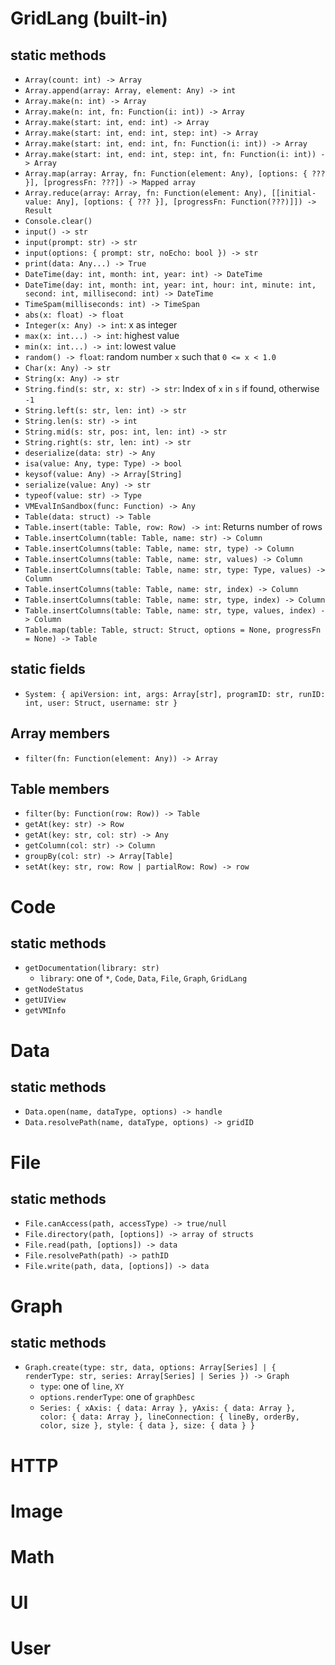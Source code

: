 # GridLang (built-in)
## static methods
- `Array(count: int) -> Array`
- `Array.append(array: Array, element: Any) -> int`
- `Array.make(n: int) -> Array`
- `Array.make(n: int, fn: Function(i: int)) -> Array`
- `Array.make(start: int, end: int) -> Array`
- `Array.make(start: int, end: int, step: int) -> Array`
- `Array.make(start: int, end: int, fn: Function(i: int)) -> Array`
- `Array.make(start: int, end: int, step: int, fn: Function(i: int)) -> Array`
- `Array.map(array: Array, fn: Function(element: Any), [options: { ??? }], [progressFn: ???]) -> Mapped array`
- `Array.reduce(array: Array, fn: Function(element: Any), [[initial-value: Any], [options: { ??? }], [progressFn: Function(???)]]) -> Result`
- `Console.clear()`
- `input() -> str`
- `input(prompt: str) -> str`
- `input(options: { prompt: str, noEcho: bool }) -> str`
- `print(data: Any...) -> True`
- `DateTime(day: int, month: int, year: int) -> DateTime`
- `DateTime(day: int, month: int, year: int, hour: int, minute: int, second: int, millisecond: int) -> DateTime`
- `TimeSpam(milliseconds: int) -> TimeSpan`
- `abs(x: float) -> float`
- `Integer(x: Any) -> int`: x as integer
- `max(x: int...) -> int`: highest value
- `min(x: int...) -> int`: lowest value
- `random() -> float`: random number `x` such that `0 <= x < 1.0`
- `Char(x: Any) -> str`
- `String(x: Any) -> str`
- `String.find(s: str, x: str) -> str`: Index of `x` in `s` if found, otherwise `-1`
- `String.left(s: str, len: int) -> str`
- `String.len(s: str) -> int`
- `String.mid(s: str, pos: int, len: int) -> str`
- `String.right(s: str, len: int) -> str`
- `deserialize(data: str) -> Any`
- `isa(value: Any, type: Type) -> bool`
- `keysof(value: Any) -> Array[String]`
- `serialize(value: Any) -> str`
- `typeof(value: str) -> Type`
- `VMEvalInSandbox(func: Function) -> Any`
- `Table(data: struct) -> Table`
- `Table.insert(table: Table, row: Row) -> int`: Returns number of rows
- `Table.insertColumn(table: Table, name: str) -> Column`
- `Table.insertColumns(table: Table, name: str, type) -> Column`
- `Table.insertColumns(table: Table, name: str, values) -> Column`
- `Table.insertColumns(table: Table, name: str, type: Type, values) -> Column`
- `Table.insertColumns(table: Table, name: str, index) -> Column`
- `Table.insertColumns(table: Table, name: str, type, index) -> Column`
- `Table.insertColumns(table: Table, name: str, type, values, index) -> Column`
- `Table.map(table: Table, struct: Struct, options = None, progressFn = None) -> Table`
## static fields
- `System: { apiVersion: int, args: Array[str], programID: str, runID: int, user: Struct, username: str }`

## Array members
- `filter(fn: Function(element: Any)) -> Array`

## Table members
- `filter(by: Function(row: Row)) -> Table`
- `getAt(key: str) -> Row`
- `getAt(key: str, col: str) -> Any`
- `getColumn(col: str) -> Column`
- `groupBy(col: str) -> Array[Table]`
- `setAt(key: str, row: Row | partialRow: Row) -> row`

# Code
## static methods
- `getDocumentation(library: str)`
  - `library`: one of `*`, `Code`, `Data`, `File`, `Graph`, `GridLang`
- `getNodeStatus`
- `getUIView`
- `getVMInfo`
# Data
## static methods
- `Data.open(name, dataType, options) -> handle`
- `Data.resolvePath(name, dataType, options) -> gridID`
# File
## static methods
- `File.canAccess(path, accessType) -> true/null`
- `File.directory(path, [options]) -> array of structs`
- `File.read(path, [options]) -> data`
- `File.resolvePath(path) -> pathID`
- `File.write(path, data, [options]) -> data`
# Graph
## static methods
- `Graph.create(type: str, data, options: Array[Series] | { renderType: str, series: Array[Series] | Series }) -> Graph`
  - `type`: one of `line`, `XY`
  - `options.renderType`: one of `graphDesc`
  - `Series: { xAxis: { data: Array }, yAxis: { data: Array }, color: { data: Array }, lineConnection: { lineBy, orderBy, color, size }, style: { data }, size: { data } }`
# HTTP
# Image
# Math
# UI
# User
